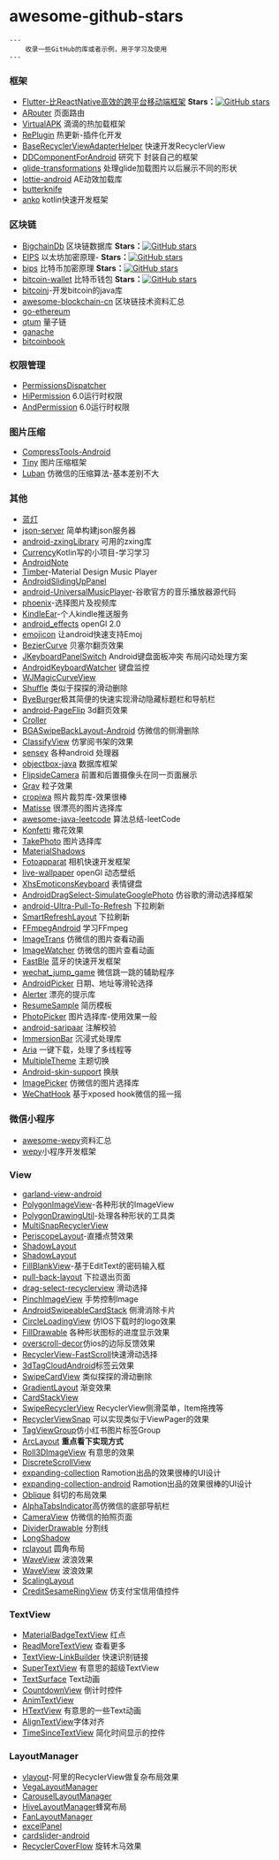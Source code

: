 # awesome-github-stars
```
---
    收录一些GitHub的库或者示例，用于学习及使用
---
```



### 框架

* [Flutter-比ReactNative高效的跨平台移动端框架](https://github.com/flutter/flutter)   **Stars：**[![GitHub stars](https://img.shields.io/github/stars/flutter/flutter.svg?style=plastic&label=Star)](https://github.com/flutter/flutter)
* [ARouter](https://github.com/alibaba/ARouter) 页面路由
* [VirtualAPK](https://github.com/didi/VirtualAPK) 滴滴的热加载框架
* [RePlugin](https://github.com/Qihoo360/RePlugin) 热更新-插件化开发
* [BaseRecyclerViewAdapterHelper](https://github.com/CymChad/BaseRecyclerViewAdapterHelper) 快速开发RecyclerView
* [DDComponentForAndroid](https://github.com/luojilab/DDComponentForAndroid) 研究下 封装自己的框架
* [glide-transformations](https://github.com/wasabeef/glide-transformations) 处理glide加载图片以后展示不同的形状
* [lottie-android](https://github.com/airbnb/lottie-android) AE动效加载库
* [butterknife](https://github.com/JakeWharton/butterknife)
* [anko](https://github.com/Kotlin/anko) kotlin快速开发框架

### 区块链

* [BigchainDb](https://github.com/bigchaindb/bigchaindb) 区块链数据库     **Stars：**[![GitHub stars](https://img.shields.io/github/stars/bigchaindb/bigchaindb.svg?style=plastic&label=Star)](https://github.com/bigchaindb/bigchaindb)
* [EIPS](https://github.com/ethereum/EIPs) 以太坊加密原理-             **Stars：**[![GitHub stars](https://img.shields.io/github/stars/ethereum/EIPs.svg?style=plastic&label=Star)](https://github.com/ethereum/EIPs)
* [bips](https://github.com/bitcoin/bips) 比特币加密原理            **Stars：**[![GitHub stars](https://img.shields.io/github/stars/bitcoin/bips.svg?style=plastic&label=Star)](https://github.com/bitcoin/bips)
* [bitcoin-wallet](https://github.com/bitcoin-wallet/bitcoin-wallet) 比特币钱包                       **Stars：**[![GitHub stars](https://img.shields.io/github/stars/bitcoin-wallet/bitcoin-wallet.svg?style=plastic&label=Star)](https://github.com/bitcoin-wallet/bitcoin-wallet)
* [bitcoinj](https://github.com/bitcoinj/bitcoinj)-开发bitcoin的java库
* [awesome-blockchain-cn](https://github.com/chaozh/awesome-blockchain-cn) 区块链技术资料汇总
* [go-ethereum](https://github.com/ethereum/go-ethereum)
* [qtum](https://github.com/qtumproject/qtum) 量子链
* [ganache](https://github.com/trufflesuite/ganache)
* [bitcoinbook](https://github.com/bitcoinbook/bitcoinbook)

### 权限管理

* [PermissionsDispatcher](https://github.com/permissions-dispatcher/PermissionsDispatcher)
* [HiPermission](https://github.com/yewei02538/HiPermission) 6.0运行时权限
* [AndPermission](https://github.com/yanzhenjie/AndPermission) 6.0运行时权限

### 图片压缩

* [CompressTools-Android](https://github.com/lexluthors/CompressTools-Android)
* [Tiny](https://github.com/Sunzxyong/Tiny) 图片压缩框架
* [Luban](https://github.com/Curzibn/Luban) 仿微信的压缩算法-基本差别不大

### 其他

* [蓝灯](https://github.com/getlantern/forum)
* [json-server](https://github.com/typicode/json-server) 简单构建json服务器
* [android-zxingLibrary](https://github.com/yipianfengye/android-zxingLibrary) 可用的zxing库
* [Currency](https://github.com/yiyuanliu/Currency)Kotlin写的小项目-学习学习
* [AndroidNote](https://github.com/GcsSloop/AndroidNote)
* [Timber](https://github.com/naman14/Timber)-Material Design Music Player
* [AndroidSlidingUpPanel](https://github.com/umano/AndroidSlidingUpPanel)
* [android-UniversalMusicPlayer](https://github.com/googlesamples/android-UniversalMusicPlayer)-谷歌官方的音乐播放器源代码
* [phoenix](https://github.com/guoxiaoxing/phoenix)-选择图片及视频库
* [KindleEar](https://github.com/cdhigh/KindleEar)-个人kindle推送服务
* [android_effects](https://github.com/harism/android_effects)  openGl 2.0 
* [emojicon](https://github.com/rockerhieu/emojicon) 让android快速支持Emoj
* [BezierCurve](https://github.com/skypanda100/BezierCurve) 贝塞尔翻页效果
* [JKeyboardPanelSwitch](https://github.com/Jacksgong/JKeyboardPanelSwitch) Android键盘面板冲突 布局闪动处理方案
* [AndroidKeyboardWatcher](https://github.com/AzimoLabs/AndroidKeyboardWatcher) 键盘监控
* [WJMagicCurveView](https://github.com/wingjay/WJMagicCurveView)
* [Shuffle](https://github.com/Meetic/Shuffle) 类似于探探的滑动删除
* [ByeBurger](https://github.com/githubwing/ByeBurger)极其简便的快速实现滑动隐藏标题栏和导航栏
* [android-PageFlip](https://github.com/eschao/android-PageFlip) 3d翻页效果
* [Croller](https://github.com/harjot-oberai/Croller)
* [BGASwipeBackLayout-Android](https://github.com/bingoogolapple/BGASwipeBackLayout-Android) 仿微信的侧滑删除
* [ClassifyView](https://github.com/AlphaBoom/ClassifyView) 仿掌阅书架的效果
* [sensey](https://github.com/nisrulz/sensey) 各种android 处理器
* [objectbox-java](https://github.com/objectbox/objectbox-java) 数据库框架
* [FlipsideCamera](https://github.com/andyb129/FlipsideCamera) 前置和后置摄像头在同一页面展示
* [Grav](https://github.com/glomadrian/Grav) 粒子效果
* [cropiwa](https://github.com/steelkiwi/cropiwa) 照片裁剪库-效果很棒
* [Matisse](https://github.com/zhihu/Matisse) 很漂亮的图片选择库
* [awesome-java-leetcode](https://github.com/Blankj/awesome-java-leetcode) 算法总结-leetCode
* [Konfetti](https://github.com/DanielMartinus/Konfetti) 撒花效果
* [TakePhoto](https://github.com/crazycodeboy/TakePhoto) 图片选择库
* [MaterialShadows](https://github.com/harjot-oberai/MaterialShadows)
* [Fotoapparat](https://github.com/Fotoapparat/Fotoapparat) 相机快速开发框架
* [live-wallpaper](https://github.com/jinkg/live-wallpaper) openGl 动态壁纸
* [XhsEmoticonsKeyboard](https://github.com/w446108264/XhsEmoticonsKeyboard) 表情键盘
* [AndroidDragSelect-SimulateGooglePhoto](https://github.com/weidongjian/AndroidDragSelect-SimulateGooglePhoto) 仿谷歌的滑动选择框架
* [android-Ultra-Pull-To-Refresh](https://github.com/liaohuqiu/android-Ultra-Pull-To-Refresh) 下拉刷新
* [SmartRefreshLayout](https://github.com/scwang90/SmartRefreshLayout) 下拉刷新
* [FFmpegAndroid](https://github.com/WangShuo1143368701/FFmpegAndroid) 学习FFmpeg
* [ImageTrans](https://github.com/wufenglincheng/ImageTrans) 仿微信的图片查看动画
* [ImageWatcher](https://github.com/byc4426/ImageWatcher) 仿微信的图片查看动画
* [FastBle](https://github.com/Jasonchenlijian/FastBle) 蓝牙的快速开发框架
* [wechat_jump_game](https://github.com/wangshub/wechat_jump_game) 微信跳一跳的辅助程序
* [AndroidPicker](https://github.com/gzu-liyujiang/AndroidPicker) 日期、地址等滑轮选择
* [Alerter](https://github.com/Tapadoo/Alerter) 漂亮的提示库
* [ResumeSample](https://github.com/geekcompany/ResumeSample) 简历模板
* [PhotoPicker](https://github.com/donglua/PhotoPicker) 图片选择库-使用效果一般
* [android-saripaar](https://github.com/ragunathjawahar/android-saripaar) 注解校验
* [ImmersionBar](https://github.com/gyf-dev/ImmersionBar) 沉浸式处理库
* [Aria](https://github.com/AriaLyy/Aria) 一键下载，处理了多线程等
* [MultipleTheme](https://github.com/dersoncheng/MultipleTheme) 主题切换
* [Android-skin-support](https://github.com/ximsfei/Android-skin-support) 换肤
* [ImagePicker](https://github.com/jeasonlzy/ImagePicker) 仿微信的图片选择库
* [WeChatHook](https://github.com/chendd/WeChatHook) 基于xposed hook微信的摇一摇

### 微信小程序

* [awesome-wepy](https://github.com/aben1188/awesome-wepy)资料汇总
* [wepy](https://github.com/Tencent/wepy)小程序开发框架

### View

* [garland-view-android](https://github.com/Ramotion/garland-view-android)
* [PolygonImageView](https://github.com/AlbertGrobas/PolygonImageView)-各种形状的ImageView
* [PolygonDrawingUtil](https://github.com/stkent/PolygonDrawingUtil)-处理各种形状的工具类
* [MultiSnapRecyclerView](https://github.com/TakuSemba/MultiSnapRecyclerView)
* [PeriscopeLayout](https://github.com/AlanCheen/PeriscopeLayout)-直播点赞效果
* [ShadowLayout](https://github.com/Devlight/ShadowLayout)
* [ShadowLayout](https://github.com/lijiankun24/ShadowLayout)
* [FillBlankView](https://github.com/woxingxiao/FillBlankView)-基于EditText的密码输入框
* [pull-back-layout](https://github.com/oxoooo/pull-back-layout) 下拉退出页面
* [drag-select-recyclerview](https://github.com/afollestad/drag-select-recyclerview) 滑动选择
* [PinchImageView](https://github.com/boycy815/PinchImageView) 手势控制Image
* [AndroidSwipeableCardStack](https://github.com/wenchaojiang/AndroidSwipeableCardStack) 侧滑消除卡片
* [CircleLoadingView](https://github.com/jhw-dev/CircleLoadingView) 仿IOS下载时的logo效果
* [FillDrawable](https://github.com/noties/FillDrawable) 各种形状图标的进度显示效果
* [overscroll-decor](https://github.com/EverythingMe/overscroll-decor)仿ios的边际反馈效果
* [RecyclerView-FastScroll](https://github.com/timusus/RecyclerView-FastScroll)快速滑动选择
* [3dTagCloudAndroid](https://github.com/misakuo/3dTagCloudAndroid)标签云效果
* [SwipeCardView](https://github.com/xiepeijie/SwipeCardView) 类似探探的滑动删除
* [GradientLayout](https://github.com/csdodd/GradientLayout) 渐变效果
* [CardStackView](https://github.com/loopeer/CardStackView)
* [SwipeRecyclerView](https://github.com/yanzhenjie/SwipeRecyclerView) RecyclerView侧滑菜单，Item拖拽等
* [RecyclerViewSnap](https://github.com/rubensousa/RecyclerViewSnap) 可以实现类似于ViewPager的效果
* [TagViewGroup](https://github.com/shellljx/TagViewGroup)仿小红书图片标签Group
* [ArcLayout](https://github.com/florent37/ArcLayout) **重点看下实现方式**
* [Roll3DImageView](https://github.com/zhangyuChen1991/Roll3DImageView) 有意思的效果
* [DiscreteScrollView](https://github.com/yarolegovich/DiscreteScrollView)
* [expanding-collection](https://github.com/Ramotion/expanding-collection) Ramotion出品的效果很棒的UI设计
* [expanding-collection-android](https://github.com/Ramotion/expanding-collection-android) Ramotion出品的效果很棒的UI设计
* [Oblique](https://github.com/akshay2211/Oblique) 斜切的布局效果
* [AlphaTabsIndicator](https://github.com/yingLanNull/AlphaTabsIndicator)高仿微信的底部导航栏
* [CameraView](https://github.com/CJT2325/CameraView) 仿微信的拍照页面
* [DividerDrawable](https://github.com/nekocode/DividerDrawable) 分割线
* [LongShadow](https://github.com/florent37/LongShadow)
* [rclayout](https://github.com/GcsSloop/rclayout) 圆角布局
* [WaveView](https://github.com/john990/WaveView) 波浪效果
* [WaveView](https://github.com/gelitenight/WaveView) 波浪效果
* [ScalingLayout](https://github.com/iammert/ScalingLayout)
* [CreditSesameRingView](https://github.com/HotBitmapGG/CreditSesameRingView) 仿支付宝信用值控件

###  TextView

* [MaterialBadgeTextView](https://github.com/matrixxun/MaterialBadgeTextView)  红点
* [ReadMoreTextView](https://github.com/bravoborja/ReadMoreTextView) 查看更多
* [TextView-LinkBuilder](https://github.com/klinker24/Android-TextView-LinkBuilder) 快速识别链接
* [SuperTextView](https://github.com/lygttpod/SuperTextView) 有意思的超级TextView
* [TextSurface](https://github.com/elevenetc/TextSurface) Text动画
* [CountdownView](https://github.com/iwgang/CountdownView) 倒计时控件
* [AnimTextView](https://github.com/z56402344/AnimTextView)
* [HTextView](https://github.com/hanks-zyh/HTextView) 有意思的一些Text动画
* [AlignTextView](https://github.com/androiddevelop/AlignTextView)字体对齐
* [TimeSinceTextView](https://github.com/damien5314/TimeSinceTextView) 简化时间显示的控件

### LayoutManager

* [vlayout](https://github.com/alibaba/vlayout)-阿里的RecyclerView做复杂布局效果
* [VegaLayoutManager](https://github.com/xmuSistone/VegaLayoutManager)
* [CarouselLayoutManager](https://github.com/Azoft/CarouselLayoutManager)
* [HiveLayoutManager](https://github.com/Chacojack/HiveLayoutManager)蜂窝布局
* [FanLayoutManager](https://github.com/Cleveroad/FanLayoutManager)
* [excelPanel](https://github.com/zhouchaoyuan/excelPanel)
* [cardslider-android](https://github.com/Ramotion/cardslider-android)
* [RecyclerCoverFlow](https://github.com/ChenLittlePing/RecyclerCoverFlow) 旋转木马效果